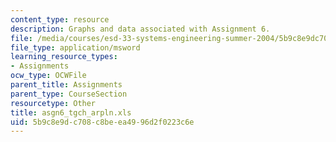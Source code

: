 ```yaml
---
content_type: resource
description: Graphs and data associated with Assignment 6.
file: /media/courses/esd-33-systems-engineering-summer-2004/5b9c8e9dc708c8beea4996d2f0223c6e_asgn6_tgch_arpln.xls
file_type: application/msword
learning_resource_types:
- Assignments
ocw_type: OCWFile
parent_title: Assignments
parent_type: CourseSection
resourcetype: Other
title: asgn6_tgch_arpln.xls
uid: 5b9c8e9d-c708-c8be-ea49-96d2f0223c6e
---
```

